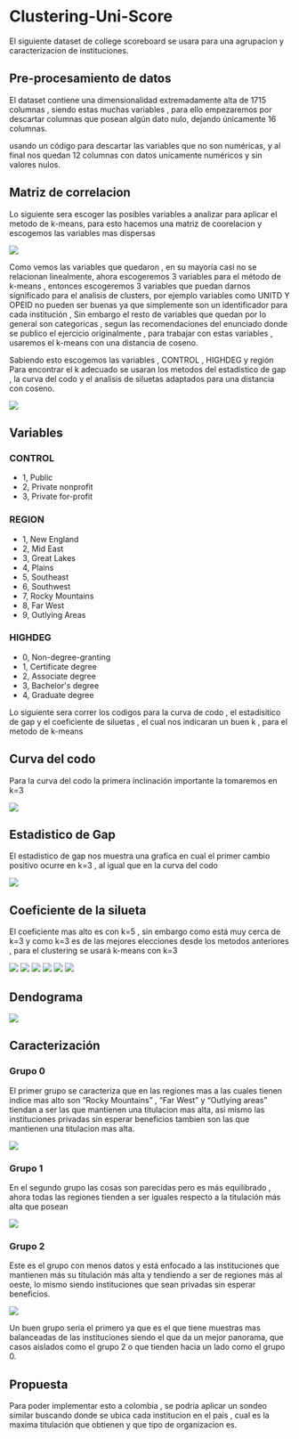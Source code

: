 # Clustering-Uni-Score
El siguiente dataset de college scoreboard se usara para una agrupacion y caracterizacion de instituciones.


## Pre-procesamiento de datos
El dataset contiene una dimensionalidad extremadamente alta de 1715 columnas , siendo estas muchas variables , para ello empezaremos por descartar columnas que posean algún dato nulo, dejando únicamente 16 columnas.

usando un código para descartar las variables que no son numéricas, y al final nos quedan 12 columnas con datos unicamente numéricos y sin valores nulos.


## Matriz de correlacion
Lo siguiente sera escoger las posibles variables a analizar para aplicar el metodo de k-means, para esto hacemos una matriz de coorelacion y escogemos las variables mas dispersas

![](https://github.com/ancgarciamo/Clustering-Uni-Score/blob/main/Imagenes/Mapa%20de%20correlacion.PNG)





Como vemos las variables que quedaron  , en su mayoría casi no se relacionan linealmente, ahora escogeremos 3 variables para el método de k-means , entonces escogeremos 3 variables que puedan darnos significado para el analisis de clusters, por ejemplo variables como UNITD Y OPEID no pueden ser buenas ya que simplemente son un identificador para cada institución , Sin embargo el resto de variables que quedan por lo general son categoricas , segun las recomendaciones del enunciado donde se publico el ejercicio originalmente , para trabajar con estas variables , usaremos el k-means con una distancia de coseno.

Sabiendo esto escogemos las variables , CONTROL , HIGHDEG y región
Para encontrar el k adecuado se usaran los metodos del estadistico de gap , la curva del codo y el analisis de siluetas adaptados para una distancia con coseno.

![](https://github.com/ancgarciamo/Clustering-Uni-Score/blob/main/Imagenes/coseno.PNG)



## Variables

### CONTROL
- 1, Public
- 2, Private nonprofit
- 3, Private for-profit

###  REGION
- 1, New England
- 2, Mid East
- 3, Great Lakes
- 4, Plains
- 5, Southeast
- 6, Southwest
- 7, Rocky Mountains
- 8, Far West
- 9, Outlying Areas


### HIGHDEG

- 0, Non-degree-granting
- 1, Certificate degree
- 2, Associate degree
- 3, Bachelor's degree
- 4, Graduate degree


Lo siguiente sera correr los codigos para la curva de codo , el estadisitico de gap y el coeficiente de siluetas , el cual nos indicaran un buen k , para el metodo de k-means
## Curva del codo

Para la curva del codo la primera inclinación importante la tomaremos en k=3

![](https://github.com/ancgarciamo/Clustering-Uni-Score/blob/main/Imagenes/codo.PNG)

## Estadistico de Gap
El estadistico de gap nos muestra una grafica en cual el primer cambio positivo ocurre en k=3 , al igual que en la curva del codo

![](https://github.com/ancgarciamo/Clustering-Uni-Score/blob/main/Imagenes/GAP.png)

## Coeficiente de la silueta 
El coeficiente mas alto es con k=5 , sin embargo como está muy cerca de k=3 y como k=3 es de las mejores elecciones desde los metodos anteriores , para el clustering se usará k-means con k=3 

![](https://github.com/ancgarciamo/Clustering-Uni-Score/blob/main/Imagenes/siluetas%20puntajes.PNG)
![](https://github.com/ancgarciamo/Clustering-Uni-Score/blob/main/Imagenes/K2.png)
![](https://github.com/ancgarciamo/Clustering-Uni-Score/blob/main/Imagenes/K3.png)
![](https://github.com/ancgarciamo/Clustering-Uni-Score/blob/main/Imagenes/K4.png)
![](https://github.com/ancgarciamo/Clustering-Uni-Score/blob/main/Imagenes/K5.png)
![](https://github.com/ancgarciamo/Clustering-Uni-Score/blob/main/Imagenes/K6.png)
## Dendograma 

![](https://github.com/ancgarciamo/Clustering-Uni-Score/blob/main/Imagenes/dendrograma.png)
## Caracterización
### Grupo 0
El primer grupo se caracteriza que en las regiones mas a las cuales tienen indice mas alto son “Rocky Mountains” , “Far West” y “Outlying areas” tiendan a ser las que mantienen una titulacion mas alta, asi mismo las instituciones privadas sin esperar beneficios tambien son las que mantienen una titulacion mas alta.


![](https://github.com/ancgarciamo/Clustering-Uni-Score/blob/main/Imagenes/Grupo%200.png)


### Grupo 1
En el segundo grupo las cosas son parecidas pero es más equilibrado , ahora todas las regiones tienden a ser iguales respecto a la titulación más alta que posean 

![](https://github.com/ancgarciamo/Clustering-Uni-Score/blob/main/Imagenes/Grupo%201.png)

### Grupo 2
Este es el grupo con menos datos y está enfocado a las instituciones que mantienen más su titulación más alta y tendiendo a ser de regiones más al oeste, lo mismo siendo instituciones que sean privadas sin esperar beneficios.

![](https://github.com/ancgarciamo/Clustering-Uni-Score/blob/main/Imagenes/Grupo%202.png)

Un buen grupo seria el primero ya que es el que tiene muestras mas balanceadas de las instituciones siendo el que da un mejor panorama, que casos aislados como el grupo 2 o que tienden hacia un lado como el grupo 0.

## Propuesta
Para poder implementar esto a colombia , se podria aplicar un sondeo similar buscando donde se ubica cada institucion en el pais , cual es la maxima titulación que obtienen y que tipo de organizacion es.
